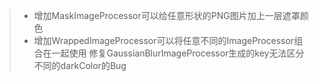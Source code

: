 >* 增加MaskImageProcessor可以给任意形状的PNG图片加上一层遮罩颜色
>* 增加WrappedImageProcessor可以将任意不同的ImageProcessor组合在一起使用
修复GaussianBlurImageProcessor生成的key无法区分不同的darkColor的Bug
